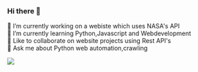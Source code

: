### Hi there 👋





 🔭 I’m currently working on a webiste which uses NASA's API <br>
 🌱 I’m currently learning Python,Javascript and Webdevelopment<br>
 👬 Like to collaborate on website projects using Rest API's<br>
 💬 Ask me about Python web automation,crawling
 
  [![](https://img.shields.io/badge/.-LinkedIn-Blue?style=for-the-badge&logo=linkedin)](https://www.linkedin.com/in/fredysomy/)
 
